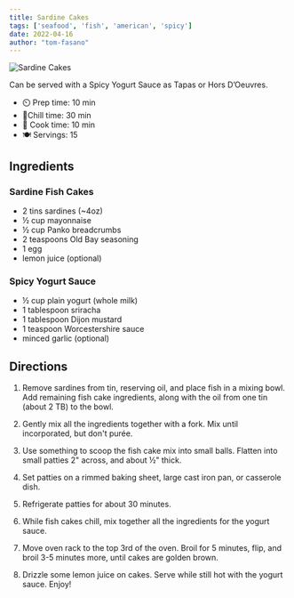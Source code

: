 ```yaml
---
title: Sardine Cakes
tags: ['seafood', 'fish', 'american', 'spicy']
date: 2022-04-16
author: "tom-fasano"
---
```


![Sardine Cakes](/pix/sardine-cakes.webp)

Can be served with a Spicy Yogurt Sauce as Tapas or Hors D’Oeuvres.

- ⏲️ Prep time: 10 min
- 🧊Chill time: 30 min
- 🍳 Cook time: 10 min
- 🍽️ Servings: 15

## Ingredients

### Sardine Fish Cakes

- 2 tins sardines (~4oz)
- ½ cup mayonnaise
- ½ cup Panko breadcrumbs
- 2 teaspoons Old Bay seasoning
- 1 egg
- lemon juice (optional)

### Spicy Yogurt Sauce

- ½ cup plain yogurt (whole milk)
- 1 tablespoon sriracha
- 1 tablespoon Dijon mustard
- 1 teaspoon Worcestershire sauce
- minced garlic (optional)

## Directions

1. Remove sardines from tin, reserving oil, and place fish in a mixing bowl.  Add remaining fish cake ingredients, along with the oil from one tin (about 2 TB) to the bowl.

2. Gently mix all the ingredients together with a fork.  Mix until incorporated, but don't purée.

3. Use something to scoop the fish cake mix into small balls. Flatten into small patties 2" across, and about ½" thick.

4. Set patties on a rimmed baking sheet, large cast iron pan, or casserole dish.

5. Refrigerate patties for about 30 minutes.

6. While fish cakes chill, mix together all the ingredients for the yogurt sauce.

7. Move oven rack to the top 3rd of the oven. Broil for 5 minutes, flip, and broil 3-5 minutes more, until cakes are golden brown.

8. Drizzle some lemon juice on cakes. Serve while still hot with the yogurt sauce. Enjoy!
